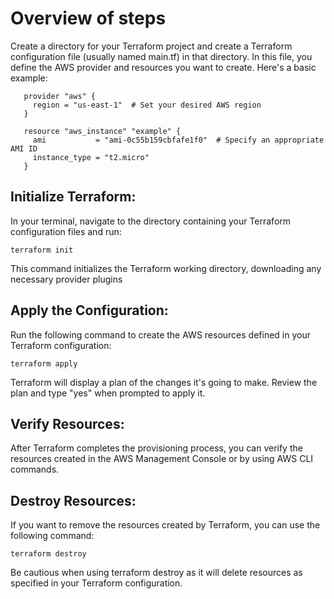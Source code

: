 # Overview of steps
Create a directory for your Terraform project and create a Terraform configuration file (usually named main.tf) in that directory. In this file, you define the AWS provider and resources you want to create. Here's a basic example:
```
   provider "aws" {
     region = "us-east-1"  # Set your desired AWS region
   }

   resource "aws_instance" "example" {
     ami           = "ami-0c55b159cbfafe1f0"  # Specify an appropriate AMI ID
     instance_type = "t2.micro"
   }
```
## Initialize Terraform:
In your terminal, navigate to the directory containing your Terraform configuration files and run:
```
terraform init
```
This command initializes the Terraform working directory, downloading any necessary provider plugins
## Apply the Configuration:
Run the following command to create the AWS resources defined in your Terraform configuration:
```
terraform apply
```
Terraform will display a plan of the changes it's going to make. Review the plan and type "yes" when prompted to apply it.
## Verify Resources:
After Terraform completes the provisioning process, you can verify the resources created in the AWS Management Console or by using AWS CLI commands.
## Destroy Resources:
If you want to remove the resources created by Terraform, you can use the following command:
```
terraform destroy
```
Be cautious when using terraform destroy as it will delete resources as specified in your Terraform configuration.
